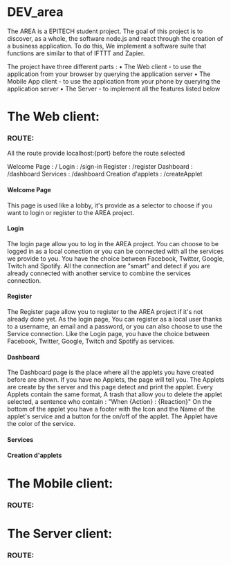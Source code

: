 # DEV_area

The AREA is a EPITECH student project. The goal of this project is to discover, as a whole, the software node.js and react through the creation of a business application.
To do this, We implement a software suite that functions are similar to that of IFTTT and Zapier.

The project have three different parts :
                            • The Web client - to use the application from your browser by querying the application server
                            • The Mobile App client - to use the application from your phone by querying the application server
                            • The Server - to implement all the features listed below

# The Web client:
### ROUTE:

All the route provide localhost:{port} before the route selected

Welcome Page :          /
Login :                 /sign-in
Register :              /register
Dashboard :             /dashboard
Services :              /dashboard
Creation d'applets :    /createApplet

####  Welcome Page

This page is used like a lobby, it's provide as a selector to choose if you want to login or register to the AREA project.

####  Login

The login page allow you to log in the AREA project. You can choose to be logged in as a local conection or you can be connected with all the services we provide to you. You have the choice between Facebook, Twitter, Google, Twitch and Spotify.
All the connection are "smart" and detect if you are already connected with another service to combine the services connection.

####  Register

The Register page allow you to register to the AREA project if it's not already done yet. As the login page, You can register as a local user thanks to a username, an email and a password, or you can also choose to use the Service connection. Like the Login page, you have the choice between Facebook, Twitter, Google, Twitch and Spotify as services.

####  Dashboard


The Dashboard page is the place where all the applets you have created before are shown. If you have no Applets, the page will tell you.
The Applets are create by the server and this page detect and print the applet. 
Every Applets contain the same format, A trash that allow you to delete the applet selected, a sentence who contain : "When {Action} : {Reaction}"
On the bottom of the applet you have a footer with the Icon and the Name of the applet's service and a button for the on/off of the applet. The Applet have the color of the service.

####  Services
####  Creation d'applets

# The Mobile client:
### ROUTE:
# The Server client:
### ROUTE:
